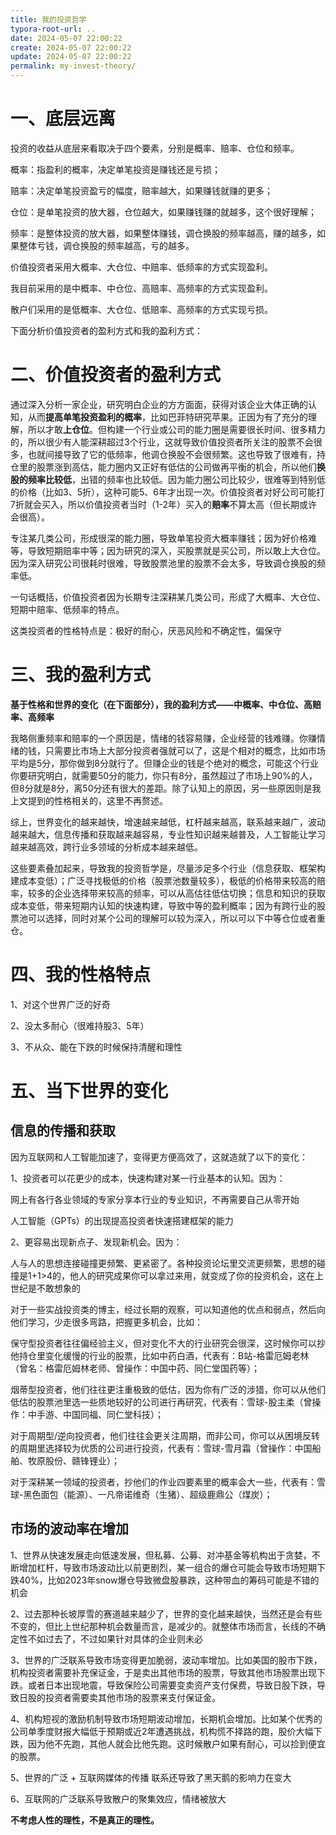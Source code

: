 ```yaml
---
title: 我的投资哲学
typora-root-url: ..
date: 2024-05-07 22:00:22
create: 2024-05-07 22:00:22
update: 2024-05-07 22:00:22
permalink: my-invest-theory/
---
```



# 一、底层远离

投资的收益从底层来看取决于四个要素，分别是概率、赔率、仓位和频率。

概率：指盈利的概率，决定单笔投资是赚钱还是亏损；

赔率：决定单笔投资盈亏的幅度，赔率越大，如果赚钱就赚的更多；

仓位：是单笔投资的放大器，仓位越大，如果赚钱赚的就越多，这个很好理解；

频率：是整体投资的放大器，如果整体赚钱，调仓换股的频率越高，赚的越多，如果整体亏钱，调仓换股的频率越高，亏的越多。

价值投资者采用大概率、大仓位、中赔率、低频率的方式实现盈利。

我目前采用的是中概率、中仓位、高赔率、高频率的方式实现盈利。

散户们采用的是低概率、大仓位、低赔率、高频率的方式实现亏损。

下面分析价值投资者的盈利方式和我的盈利方式：



# 二、价值投资者的盈利方式

通过深入分析一家企业，研究明白企业的方方面面，获得对该企业大体正确的认知，从而**提高单笔投资盈利的概率**，比如巴菲特研究苹果。正因为有了充分的理解，所以才敢**上仓位**。但构建一个行业或公司的能力圈是需要很长时间、很多精力的，所以很少有人能深耕超过3个行业，这就导致价值投资者所关注的股票不会很多，也就间接导致了它的低频率，他调仓换股不会很频繁。这也导致了很难有，持仓里的股票涨到高估，能力圈内又正好有低估的公司做再平衡的机会，所以他们**换股的频率比较低**，出错的频率也比较低。因为能力圈公司比较少，很难等到特别低的价格（比如3、5折），这种可能5、6年才出现一次。价值投资者对好公司可能打7折就会买入，所以价值投资者当时（1-2年）买入的**赔率**不算太高（但长期或许会很高）。

专注某几类公司，形成很深的能力圈，导致单笔投资大概率赚钱；因为好价格难等，导致短期赔率中等；因为研究的深入，买股票就是买公司，所以敢上大仓位。因为深入研究公司很耗时很难，导致股票池里的股票不会太多，导致调仓换股的频率低。

一句话概括，价值投资者因为长期专注深耕某几类公司，形成了大概率、大仓位、短期中赔率、低频率的特点。

这类投资者的性格特点是：极好的耐心，厌恶风险和不确定性，偏保守


# 三、我的盈利方式

**基于性格和世界的变化（在下面部分），我的盈利方式——中概率、中仓位、高赔率、高频率**

我略侧重频率和赔率的一个原因是，情绪的钱容易赚，企业经营的钱难赚。你赚情绪的钱，只需要比市场上大部分投资者强就可以了，这是个相对的概念，比如市场平均是5分，那你做到8分就行了。但赚企业的钱是个绝对的概念，可能这个行业你要研究明白，就需要50分的能力，你只有8分，虽然超过了市场上90%的人，但8分就是8分，离50分还有很大的差距。除了认知上的原因，另一些原因则是我上文提到的性格相关的，这里不再赘述。

综上，世界变化的越来越快，增速越来越低，杠杆越来越高，联系越来越广，波动越来越大，信息传播和获取越来越容易，专业性知识越来越普及，人工智能让学习越来越高效，跨行业多领域的分析成本越来越低。

这些要素叠加起来，导致我的投资哲学是，尽量涉足多个行业（信息获取、框架构建成本变低）；广泛寻找极低的价格（股票池数量较多），极低的价格带来较高的赔率，较多的企业选择带来较高的频率，可以从高估往低估切换；信息和知识的获取成本变低，带来短期内认知的快速构建，导致中等的盈利概率；因为有跨行业的股票池可以选择，同时对某个公司的理解可以较为深入，所以可以下中等仓位或者重仓。



# 四、我的性格特点

1、对这个世界广泛的好奇

2、没太多耐心（很难持股3、5年）

3、不从众、能在下跌的时候保持清醒和理性



# 五、当下世界的变化



## 信息的传播和获取

因为互联网和人工智能加速了，变得更方便高效了，这就造就了以下的变化：

1、投资者可以花更少的成本，快速构建对某一行业基本的认知。因为：

网上有各行各业领域的专家分享本行业的专业知识，不再需要自己从零开始

人工智能（GPTs）的出现提高投资者快速搭建框架的能力

2、更容易出现新点子、发现新机会。因为：

人与人的思想连接碰撞更频繁、更紧密了。各种投资论坛里交流更频繁，思想的碰撞是1+1>4的，他人的研究成果你可以拿过来用，就变成了你的投资机会，这在上世纪是不敢想象的

对于一些实战投资类的博主，经过长期的观察，可以知道他的优点和弱点，然后向他们学习，少走很多弯路，把握更多机会，比如：

保守型投资者往往偏经验主义，但对变化不大的行业研究会很深，这时候你可以抄他持仓里变化缓慢的行业的股票，比如中药白酒，代表有：B站-格雷厄姆老林（曾名：格雷厄姆林老师、曾操作：中国中药、同仁堂国药等）；

烟蒂型投资者，他们往往更注重极致的低估，因为你有广泛的涉猎，你可以从他们低估的股票池里选一些质地较好的公司进行再研究，代表有：雪球-股主柔（曾操作：中手游、中国同福、同仁堂科技）；

对于周期型/逆向投资者，他们往往会更关注周期，而非公司，你可以从困境反转的周期里选择较为优质的公司进行投资，代表有：雪球-雪月霜（曾操作：中国船舶、牧原股份、赣锋锂业）；

对于深耕某一领域的投资者，抄他们的作业四要素里的概率会大一些，代表有：雪球-黑色面包（能源）、一凡帝诺维奇（生猪）、超级鹿鼎公（煤炭）；

## 市场的波动率在增加

1、世界从快速发展走向低速发展，但私募、公募、对冲基金等机构出于贪婪，不断增加杠杆，导致市场波动比以前更剧烈，某一组合的爆仓可能会导致市场短期下跌40%，比如2023年snow爆仓导致微盘股暴跌，这种带血的筹码可能是不错的机会

2、过去那种长坡厚雪的赛道越来越少了，世界的变化越来越快，当然还是会有些不变的，但比上世纪那种机会数量而言，是减少的。就整体市场而言，长线的不确定性不如过去了，不过如果针对具体的企业则未必

3、世界的广泛联系导致市场变得更加脆弱，波动率增加。比如美国的股市下跌，机构投资者需要补充保证金，于是卖出其他市场的股票，导致其他市场股票出现下跌。或者日本出现地震，导致保险公司需要变卖资产支付保费，导致日股下跌，导致日股的投资者需要卖其他市场的股票来支付保证金。

4、机构短视的激励机制导致市场短期波动增加，长期机会增加。比如某个优秀的公司单季度财报大幅低于预期或近2年遭遇挑战，机构慌不择路的跑，股价大幅下跌，因为他不先跑，其他人就会比他先跑。这时候散户如果有耐心，可以捡到便宜的股票。

5、世界的广泛 + 互联网媒体的传播 联系还导致了黑天鹅的影响力在变大

6、互联网的广泛联系导致散户的聚集效应，情绪被放大

**不考虑人性的理性，不是真正的理性。**

